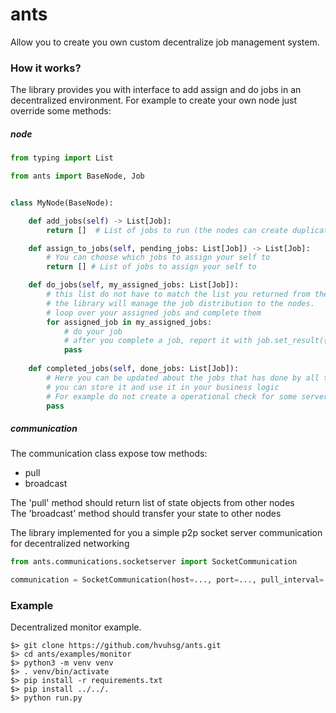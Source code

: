 # ants
Allow you to create you own custom decentralize job management system.


### How it works?
The library provides you with interface to add assign and do jobs in an decentralized environment.
For example to create your own node just override some methods:
##### node
```python
from typing import List

from ants import BaseNode, Job


class MyNode(BaseNode):

    def add_jobs(self) -> List[Job]:
        return []  # List of jobs to run (the nodes can create duplicate jobs and the lib will manage that)

    def assign_to_jobs(self, pending_jobs: List[Job]) -> List[Job]:
        # You can choose which jobs to assign your self to
        return [] # List of jobs to assign your self to

    def do_jobs(self, my_assigned_jobs: List[Job]):
        # this list do not have to match the list you returned from the assign_to_jobs method,
        # the library will manage the job distribution to the nodes.
        # loop over your assigned jobs and complete them
        for assigned_job in my_assigned_jobs:
            # do your job
            # after you complete a job, report it with job.set_result({'status': 'OK'})
            pass
    
    def completed_jobs(self, done_jobs: List[Job]):
        # Here you can be updated about the jobs that has done by all the nodes
        # you can store it and use it in your business logic
        # For example do not create a operational check for some server if it bin checked recently
        pass
```
##### communication
The communication class expose tow methods:
- pull
- broadcast

The 'pull' method should return list of state objects from other nodes  
The 'broadcast' method should transfer your state to other nodes  

The library implemented for you a simple p2p socket server communication for decentralized networking
```python
from ants.communications.socketserver import SocketCommunication

communication = SocketCommunication(host=..., port=..., pull_interval=..., bootstrap_nodes=...)
```



### Example
Decentralized monitor example.
```shell script
$> git clone https://github.com/hvuhsg/ants.git
$> cd ants/examples/monitor
$> python3 -m venv venv
$> . venv/bin/activate
$> pip install -r requirements.txt
$> pip install ../../.
$> python run.py
```
